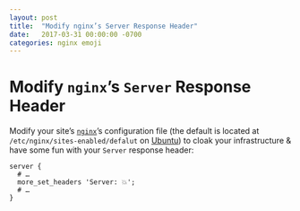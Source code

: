 ```yaml
---
layout: post
title:  "Modify nginx’s Server Response Header"
date:   2017-03-31 00:00:00 -0700
categories: nginx emoji
---
```


# Modify `nginx`’s `Server` Response Header

Modify your site’s [`nginx`](http://nginx.org/en/)’s configuration file (the default is located at `/etc/nginx/sites-enabled/defalut` on [Ubuntu](http://ubuntu.com)) to cloak your infrastructure & have some fun with your `Server` response header:

    server {
      # …
      more_set_headers 'Server: 💥';
      # …
    }

